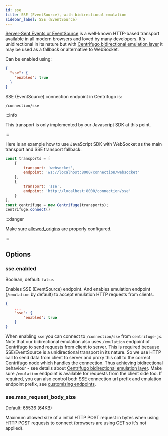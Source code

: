```yaml
---
id: sse
title: SSE (EventSource), with bidirectional emulation 
sidebar_label: SSE (EventSource)
---
```


[Server-Sent Events or EventSource](https://developer.mozilla.org/en-US/docs/Web/API/EventSource) is a well-known HTTP-based transport available in all modern browsers and loved by many developers. It's unidirectional in its nature but with [Centrifugo bidirectional emulation layer](https://centrifugal.dev/blog/2022/07/19/centrifugo-v4-released#modern-websocket-emulation-in-javascript) it may be used as a fallback or alternative to WebSocket.

Can be enabled using:

```json title=config.json
{
  "sse": {
    "enabled": true
  }
}
```

SSE (EventSource) connection endpoint in Centrifugo is:

```
/connection/sse
```

:::info

This transport is only implemented by our Javascript SDK at this point.

:::

Here is an example how to use JavaScript SDK with WebSocket as the main transport and SSE transport fallback:

```javascript title="Use SSE with bidirectional emulation as a fallback for WebSocket in JS SDK"
const transports = [
    {
        transport: 'websocket',
        endpoint: 'ws://localhost:8000/connection/websocket'
    },
    {
        transport: 'sse',
        endpoint: 'http://localhost:8000/connection/sse'
    }
];
const centrifuge = new Centrifuge(transports);
centrifuge.connect()
```

:::danger

Make sure [allowed_origins](../server/configuration.md#clientallowed_origins) are properly configured.

:::

## Options

### sse.enabled

Boolean, default: `false`.

Enables SSE (EventSource) endpoint. And enables emulation endpoint (`/emulation` by default) to accept emulation HTTP requests from clients.

```json title="config.json"
{
    ...
    "sse": {
        "enabled": true
    }
}
```

When enabling `sse` you can connect to `/connection/sse` from `centrifuge-js`. Note that our bidirectional emulation also uses `/emulation` endpoint of Centrifugo to send requests from client to server. This is required because SSE/EventSource is a unidirectional transport in its nature. So we use HTTP call to send data from client to server and proxy this call to the correct Centrifugo node which handles the connection. Thus achieving bidirectional behaviour - see details about [Centrifugo bidirectional emulation layer](https://centrifugal.dev/blog/2022/07/19/centrifugo-v4-released#modern-websocket-emulation-in-javascript). Make sure `/emulation` endpoint is available for requests from the client side too. If required, you can also control both SSE connection url prefix and emulation endpoint prefix, see [customizing endpoints](../server/configuration.md#endpoint-management).

### sse.max_request_body_size

Default: 65536 (64KB)

Maximum allowed size of a initial HTTP POST request in bytes when using HTTP POST requests to connect (browsers are using GET so it's not applied).
